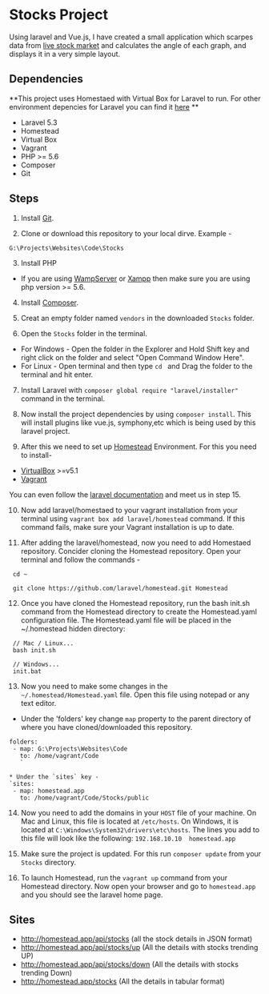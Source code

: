 # Stocks Project

Using laravel and Vue.js, I have created a small application which scarpes data from [live stock market](https://www.nseindia.com/live_market/dynaContent/live_watch/equities_stock_watch.htm) and calculates the angle of each graph, and displays it in a very simple layout.

## Dependencies

**This project uses Homestaed with Virtual Box for Laravel to run. For other environment depencies for Laravel you can find it [here](https://laravel.com/docs/5.3/installation) **

 * Laravel 5.3
 * Homestead
 * Virtual Box
 * Vagrant
 * PHP >= 5.6
 * Composer
 * Git
 
## Steps

 1. Install [Git](https://git-scm.com/downloads).
 
 2. Clone or download this repository to your local dirve. 
   Example -
   
   `G:\Projects\Websites\Code\Stocks`
   
 3. Install PHP 
  * If you are using [WampServer](http://www.wampserver.com/) or [Xampp](https://www.apachefriends.org/index.html) then make sure you are using php version >= 5.6. 
  
 4. Install [Composer](https://getcomposer.org/download/).
 
 5. Creat an empty folder named `vendors` in the downloaded `Stocks` folder.
 
 6. Open the `Stocks` folder in the terminal.
   * For Windows - 
      Open the folder in the Explorer and Hold Shift key and right click on the folder and select "Open Command Window Here".
   * For Linux - 
       Open terminal and then type `cd ` and Drag the folder to the terminal and hit enter.
       
 7. Install Laravel with `composer global require "laravel/installer"` command in the terminal.

 8. Now install the project dependencies by using `composer install`. This will install plugins like vue.js, symphony,etc which is being used by this laravel project.
 
 9. After this we need to set up [Homestead](https://laravel.com/docs/5.3/homestead) Environment. For this you need to install-
   * [VirtualBox](https://www.virtualbox.org/wiki/Downloads)  >=v5.1
   * [Vagrant](https://www.vagrantup.com/downloads.html)
   
   You can even follow the [laravel documentation](https://laravel.com/docs/5.3/homestead) and meet us in step 15.
   
 10. Now add laravel/homestaed to your vagrant installation from your terminal using `vagrant box add laravel/homestead` command.
 If this command fails, make sure your Vagrant installation is up to date.
 
 11. After adding the laravel/homestead, now you need to add Homestaed repository. Concider cloning the Homestead repository. Open your terminal and follow the commands - 
 
 ```
  cd ~
  
  git clone https://github.com/laravel/homestead.git Homestead
 ```
 
 12. Once you have cloned the Homestead repository, run the bash init.sh command from the Homestead directory to create the Homestead.yaml configuration file. The Homestead.yaml file will be placed in the ~/.homestead hidden directory:
 ```
  // Mac / Linux...
  bash init.sh

  // Windows...
  init.bat
 ```
 13. Now you need to make some changes in the `~/.homestead/Homestead.yaml` file. Open this file using notepad or any text editor.
   * Under the 'folders' key change `map` property to the parent directory of where you have cloned/downloaded this repository.
   
   ```
   folders:
    - map: G:\Projects\Websites\Code 
      to: /home/vagrant/Code
      `
      
   * Under the `sites` key - 
   `sites:
    - map: homestead.app
      to: /home/vagrant/Code/Stocks/public
   ```
      
 14. Now you need to add the domains in your `HOST` file of your machine.  On Mac and Linux, this file is located at `/etc/hosts`. On Windows, it is located at  `C:\Windows\System32\drivers\etc\hosts`. The lines you add to this file will look like the following:
  `192.168.10.10  homestead.app`
  
 15. Make sure the project is updated. For this run `composer update` from your `Stocks` directory.
  
 16. To launch Homestead, run the `vagrant up` command from your Homestead directory. Now open your browser and go to `homestead.app` and you should see the laravel home page.
  
## Sites 

* http://homestead.app/api/stocks  (all the stock details in JSON format)
* http://homestead.app/api/stocks/up  (All the details with stocks trending UP)
* http://homestead.app/api/stocks/down (All the details with stocks trending Down)
* http://homestead.app/stocks  (All the details in tabular format)
